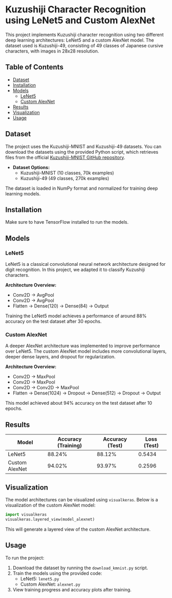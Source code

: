 # Kuzushiji Character Recognition using LeNet5 and Custom AlexNet

This project implements Kuzushiji character recognition using two different deep learning architectures: LeNet5 and a custom AlexNet model. The dataset used is Kuzushiji-49, consisting of 49 classes of Japanese cursive characters, with images in 28x28 resolution.

## Table of Contents
- [Dataset](#dataset)
- [Installation](#installation)
- [Models](#models)
  - [LeNet5](#lenet5)
  - [Custom AlexNet](#custom-alexnet)
- [Results](#results)
- [Visualization](#visualization)
- [Usage](#usage)


## Dataset

The project uses the Kuzushiji-MNIST and Kuzushiji-49 datasets. You can download the datasets using the provided Python script, which retrieves files from the official [Kuzushiji-MNIST GitHub repository](https://github.com/rois-codh/kmnist).

- **Dataset Options:**
  - Kuzushiji-MNIST (10 classes, 70k examples)
  - Kuzushiji-49 (49 classes, 270k examples)

The dataset is loaded in NumPy format and normalized for training deep learning models.

## Installation

Make sure to have TensorFlow installed to run the models.

## Models

### LeNet5

LeNet5 is a classical convolutional neural network architecture designed for digit recognition. In this project, we adapted it to classify Kuzushiji characters.

**Architecture Overview:**
- Conv2D → AvgPool
- Conv2D → AvgPool
- Flatten → Dense(120) → Dense(84) → Output

Training the LeNet5 model achieves a performance of around 88% accuracy on the test dataset after 30 epochs.

### Custom AlexNet

A deeper AlexNet architecture was implemented to improve performance over LeNet5. The custom AlexNet model includes more convolutional layers, deeper dense layers, and dropout for regularization.

**Architecture Overview:**
- Conv2D → MaxPool
- Conv2D → MaxPool
- Conv2D → Conv2D → MaxPool
- Flatten → Dense(1024) → Dropout → Dense(512) → Dropout → Output

This model achieved about 94% accuracy on the test dataset after 10 epochs.

## Results

| Model       | Accuracy (Training) | Accuracy (Test) | Loss (Test) |
|-------------|---------------------|-----------------|-------------|
| LeNet5      | 88.24%               | 88.12%          | 0.5434      |
| Custom AlexNet | 94.02%             | 93.97%          | 0.2596      |

## Visualization

The model architectures can be visualized using `visualkeras`. Below is a visualization of the custom AlexNet model:

```python
import visualkeras
visualkeras.layered_view(model_alexnet)
```

This will generate a layered view of the custom AlexNet architecture.

## Usage

To run the project:
1. Download the dataset by running the `download_kmnist.py` script.
2. Train the models using the provided code:
   - LeNet5: `lenet5.py`
   - Custom AlexNet: `alexnet.py`
3. View training progress and accuracy plots after training.

